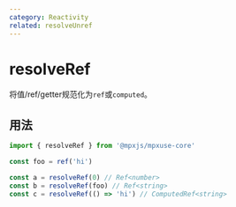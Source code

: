 ```yaml
---
category: Reactivity
related: resolveUnref
---
```


# resolveRef

将值/ref/getter规范化为`ref`或`computed`。

## 用法

```ts
import { resolveRef } from '@mpxjs/mpxuse-core'

const foo = ref('hi')

const a = resolveRef(0) // Ref<number>
const b = resolveRef(foo) // Ref<string>
const c = resolveRef(() => 'hi') // ComputedRef<string>
```
